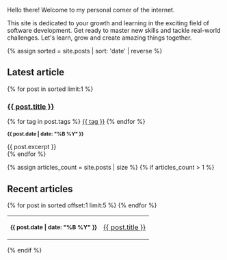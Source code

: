 <p>
Hello there! Welcome to my personal corner of the internet.
</p>
<p>
This site is dedicated to your growth and learning in the exciting field of software development. Get ready to master new skills and tackle real-world challenges.
Let's learn, grow and create amazing things together.
</p>

{% assign sorted = site.posts | sort: 'date' | reverse  %}

<section class="latest">
  <h2> Latest article </h2>
  {% for post in sorted limit:1 %}
    <article>
      <h3><a href="{{ post.url }}">{{ post.title }}</a></h3>
      <div class="tags">
      {% for tag in post.tags %}
      <a class="tag" href="/tags/{{ tag }}">{{ tag }}</a>
      {% endfor %}
      </div>
      <p class="date"><small><strong>{{ post.date | date: "%B %Y" }}</strong></small></p>
      {{ post.excerpt }}
    </article>
  {% endfor %}
</section>

{% assign articles_count = site.posts | size %}
{% if articles_count > 1 %}
  <section class="recent">
      <h2> Recent articles </h2>
    <table>
      {% for post in sorted offset:1 limit:5 %}
        <tr>
          <td class="date">
            <p><small><strong>{{ post.date | date: "%B %Y" }}</strong></small></p>
          </td>
          <td class="title">
            <a href="{{ post.url }}">{{ post.title }}</a>
          </td>
        </tr>
      {% endfor %}
    </table>
  </section>
{% endif %}
